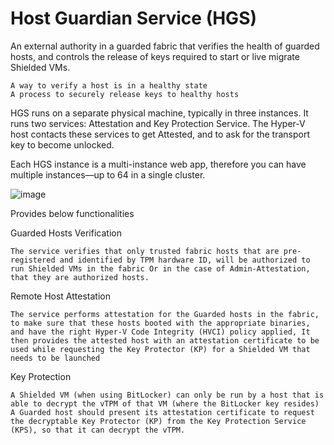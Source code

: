 # Host Guardian Service (HGS)

An external authority in a guarded fabric that verifies the health of guarded hosts, and controls the release of keys required to start or live migrate Shielded VMs.

    A way to verify a host is in a healthy state
    A process to securely release keys to healthy hosts

HGS runs on a separate physical machine, typically in three instances. It runs two services: Attestation and Key Protection Service. The Hyper-V host contacts these services to get Attested, and to ask for the transport key to become unlocked.

Each HGS instance is a multi-instance web app, therefore you can have multiple instances—up to 64 in a single cluster.

![image](https://user-images.githubusercontent.com/71546848/220195667-80b590b9-a449-4ac1-b11a-a57b290329f4.png)

Provides below functionalities

Guarded Hosts Verification

    The service verifies that only trusted fabric hosts that are pre-registered and identified by TPM hardware ID, will be authorized to run Shielded VMs in the fabric Or in the case of Admin-Attestation, that they are authorized hosts.
    
Remote Host Attestation

    The service performs attestation for the Guarded hosts in the fabric, to make sure that these hosts booted with the appropriate binaries, and have the right Hyper-V Code Integrity (HVCI) policy applied, It then provides the attested host with an attestation certificate to be used while requesting the Key Protector (KP) for a Shielded VM that needs to be launched

Key Protection

    A Shielded VM (when using BitLocker) can only be run by a host that is able to decrypt the vTPM of that VM (where the BitLocker key resides)
    A Guarded host should present its attestation certificate to request the decryptable Key Protector (KP) from the Key Protection Service (KPS), so that it can decrypt the vTPM.


